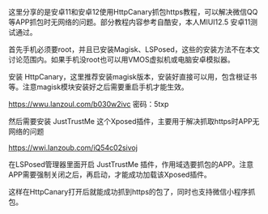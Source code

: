 这里分享的是安卓11和安卓12使用HttpCanary抓包https教程，可以解决微信QQ等APP抓包时无网络的问题。部分教程内容参考自酷安，本人MIUI12.5 安卓11测试通过。

首先手机必须要root，并且已安装Magisk、LSPosed，这些的安装方法不在本文讨论范围内。如果手机没root也可以用VMOS虚拟机或电脑安卓模拟器。


安装 HttpCanary，这里推荐安装magisk版本，安装好直接可以用，包含根证书等。注意magisk模块安装好之后需要重启手机才能生效。

https://wwu.lanzoul.com/b030w2ivc  密码：5txp


然后需要安装 JustTrustMe 这个Xposed插件，主要用于解决抓取https时APP无网络的问题

https://wwi.lanzoub.com/iQ54c02sivoj


在LSPosed管理器里面开启 JustTrustMe 插件，作用域选要抓包的APP。注意APP需要强制关闭之后，再启动，才能成功加载该Xposed插件。



这样在HttpCanary打开后就能成功抓到https的包了，同时也支持微信小程序抓包。
